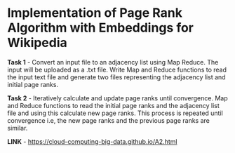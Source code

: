 # Implementation of Page Rank Algorithm with Embeddings for Wikipedia

**Task 1** - Convert an input file to an adjacency list using Map Reduce. The input will be uploaded as a .txt file. Write Map and Reduce functions to read the input text file and generate two files representing the adjacency list and initial page ranks.

**Task 2** - Iteratively calculate and update page ranks until convergence. Map and Reduce functions to read the initial page ranks and the adjacency list file and using this calculate new page ranks. This process is repeated until convergence i.e, the new page ranks and the previous page ranks are similar.

**LINK** - https://cloud-computing-big-data.github.io/A2.html
